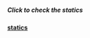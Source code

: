 <h5>Click to check the statics </h5>
<a href="https://www.freecounterstat.com/geozoom.php?c=ncftf6dd2q7k6r45ltrf59z7bh67zgdn&base=counter3"><strong>statics</strong></a>
